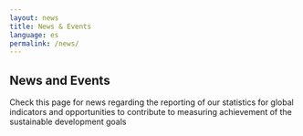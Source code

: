 ```yaml
---
layout: news
title: News & Events
language: es
permalink: /news/
---
```


## News and Events
Check this page for news regarding the reporting of our statistics for global indicators and opportunities to contribute to measuring achievement of the sustainable development goals
